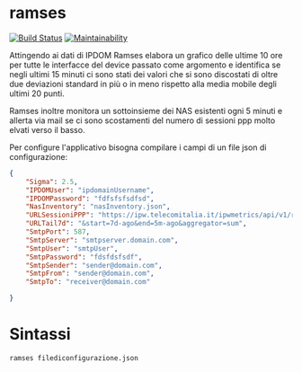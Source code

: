 # ramses

[![Build Status](https://travis-ci.org/axamon/ramses.svg?branch=master)](https://travis-ci.org/axamon/ramses)
[![Maintainability](https://api.codeclimate.com/v1/badges/55cbc6bd7cdf6afd7c52/maintainability)](https://codeclimate.com/github/axamon/ramses/maintainability)


Attingendo ai dati di IPDOM Ramses elabora un grafico delle ultime 10 ore per tutte le interfacce del device passato come argomento e identifica se negli ultimi 15 minuti ci sono stati dei valori che si sono discostati di oltre due deviazioni standard in più o in meno rispetto alla media mobile degli ultimi 20 punti.

Ramses inoltre monitora un sottoinsieme dei NAS esistenti ogni 5 minuti e allerta via mail se ci 
sono scostamenti del numero di sessioni ppp molto elvati verso il basso.

Per configure l'applicativo bisogna compilare i campi di un file json di configurazione:

``` json
{
    "Sigma": 2.5,
    "IPDOMUser": "ipdomainUsername",
    "IPDOMPassword": "fdfsfsfsdfsd",
    "NasInventory": "nasInventory.json",
    "URLSessioniPPP": "https://ipw.telecomitalia.it/ipwmetrics/api/v1/rawmetrics/kpi.ppoe.slot?device=",
    "URLTail7d": "&start=7d-ago&end=5m-ago&aggregator=sum",
    "SmtpPort": 587,
    "SmtpServer": "smtpserver.domain.com",
    "SmtpUser": "smtpUser",
    "SmtpPassword": "fdsfdsfsdf",
    "SmtpSender": "sender@domain.com",
    "SmtpFrom": "sender@domain.com",
    "SmtpTo": "receiver@domain.com"

}
```

# Sintassi

    ramses filediconfigurazione.json
